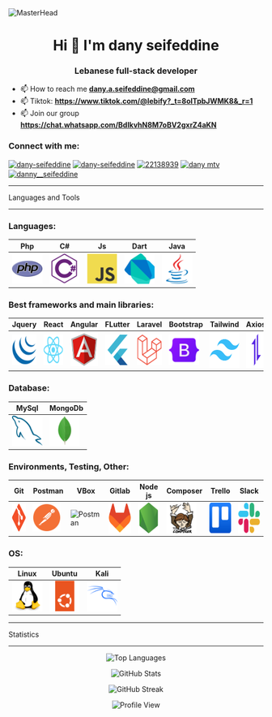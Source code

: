 <img src="https://user-images.githubusercontent.com/74038190/225813708-98b745f2-7d22-48cf-9150-083f1b00d6c9.gif" alt="MasterHead" height="400" width="100%">

<h1 align="center">Hi 👋  I'm dany seifeddine</h1>

<h3 align="center">Lebanese full-stack developer</h3>

- 📫 How to reach me **dany.a.seifeddine@gmail.com**
- 📫 Tiktok: **https://www.tiktok.com/@lebify?_t=8olTpbJWMK8&_r=1**
- 📫 Join our group **https://chat.whatsapp.com/BdlkvhN8M7oBV2gxrZ4aKN**

<h3 align="left">Connect with me:</h3>
<p align="left">
<a href="https://codepen.io/dany-seifeddine" target="blank"><img align="center" src="https://raw.githubusercontent.com/rahuldkjain/github-profile-readme-generator/master/src/images/icons/Social/codepen.svg" alt="dany-seifeddine" height="30" width="40" /></a>
<a href="https://linkedin.com/in/dany-seifeddine" target="blank"><img align="center" src="https://raw.githubusercontent.com/rahuldkjain/github-profile-readme-generator/master/src/images/icons/Social/linked-in-alt.svg" alt="dany-seifeddine" height="30" width="40" /></a>
<a href="https://stackoverflow.com/users/22138939" target="blank"><img align="center" src="https://raw.githubusercontent.com/rahuldkjain/github-profile-readme-generator/master/src/images/icons/Social/stack-overflow.svg" alt="22138939" height="30" width="40" /></a>
<a href="https://fb.com/dany mtv" target="blank"><img align="center" src="https://raw.githubusercontent.com/rahuldkjain/github-profile-readme-generator/master/src/images/icons/Social/facebook.svg" alt="dany mtv" height="30" width="40" /></a>
<a href="https://instagram.com/danny__seifeddine" target="blank"><img align="center" src="https://raw.githubusercontent.com/rahuldkjain/github-profile-readme-generator/master/src/images/icons/Social/instagram.svg" alt="danny__seifeddine" height="30" width="40" /></a>
</p>

<hr>
Languages and Tools 
<hr>
<div>

### Languages:
| Php | C# | Js | Dart | Java |
|----------|----------|----------|-----|-----|
|  <img src="https://github.com/devicons/devicon/blob/master/icons/php/php-original.svg" title="Python"  alt="Python" width="60" height="60"/> |  <img src="https://github.com/devicons/devicon/blob/master/icons/csharp/csharp-line.svg" title="C"  alt="C" width="60" height="60"/> |  <img src="https://github.com/devicons/devicon/blob/master/icons/javascript/javascript-original.svg" title="JavaScript" alt="JavaScript" width="60" height="60"/> |  <img src="https://github.com/devicons/devicon/blob/master/icons/dart/dart-original.svg" title="Dart" alt="Dart" width="60" height="60"/>| <img src="https://github.com/devicons/devicon/blob/master/icons/java/java-original.svg" title="Java" alt="Java" width="60" height="60"/>|
### Best frameworks and main libraries:

| Jquery | React | Angular | FLutter | Laravel | Bootstrap | Tailwind | Axios
|----------|----------|----------|----------|----------|----------|----------|----------|
|  <img src="https://github.com/devicons/devicon/blob/master/icons/jquery/jquery-original.svg" title="Jquery"  alt="Jquery" width="60" height="60"/>|  <img src="https://github.com/devicons/devicon/blob/master/icons/react/react-original.svg" title="React"  alt="React" width="60" height="60"/>|  <img src="https://github.com/devicons/devicon/blob/master/icons/angularjs/angularjs-original.svg" title="Angular" alt="Angular" width="65" height="65"/>|  <img src="https://github.com/devicons/devicon/blob/master/icons/flutter/flutter-original.svg" title="Flutter" alt="Flutter" width="60" height="60"/>| <img src="https://github.com/devicons/devicon/blob/master/icons/laravel/laravel-original.svg" title="Laravel" alt="Laravel" width="60" height="60"/>| <img src="https://github.com/devicons/devicon/blob/master/icons/bootstrap/bootstrap-original.svg" title="Bootstrap" alt="Bootstrap" width="60" height="60"/>| <img src="https://github.com/devicons/devicon/blob/master/icons/tailwindcss/tailwindcss-original.svg" title="Tailwind" alt="Tailwind" width="70" height="70"/>| <img src="https://github.com/devicons/devicon/blob/master/icons/axios/axios-plain.svg" title="Axios" alt="Axios" width="70" height="70"/>|

### Database:

| MySql | MongoDb |
|----------|----------|
| <img src="https://github.com/devicons/devicon/blob/master/icons/mysql/mysql-original.svg" title="mySql" alt="mySql" width="60" height="60"/> | <img src="https://github.com/devicons/devicon/blob/master/icons/mongodb/mongodb-original.svg" title="mongoDb" alt="mongoDb" width="60" height="60"/> |

### Environments, Testing, Other:

| Git | Postman | VBox | Gitlab | Node js | Composer | Trello | Slack
|----------|----------|----------|----------|----------|----------|----------|----------|
|<img src="https://github.com/devicons/devicon/blob/master/icons/git/git-original.svg" title="Git" alt="Git" width="55" height="55"/>|  <img src="https://github.com/devicons/devicon/blob/master/icons/postman/postman-original.svg" title="Postman" alt="Postman" width="55" height="55"/>|<img src="https://banner2.cleanpng.com/20190501/xvt/kisspng-computer-icons-virtualbox-portable-network-graphic-virtualbox-icon-of-line-style-available-in-svg-5cca247f73f9e3.6112721115567514874751.jpg" title="Postman" alt="Postman" width="55" height="55"/>| <img src="https://github.com/devicons/devicon/blob/master/icons/gitlab/gitlab-original.svg" title="Nodejs" alt="Nodejs" width="60" height="60"/>| <img src="https://github.com/devicons/devicon/blob/master/icons/nodejs/nodejs-original.svg" title="Nodejs" alt="Nodejs" width="60" height="60"/>| <img src="https://github.com/devicons/devicon/blob/master/icons/composer/composer-original.svg" title="Composer" alt="Composer" width="60" height="60"/>| <img src="https://github.com/devicons/devicon/blob/master/icons/trello/trello-original.svg" title="Trello" alt="Trello" width="60" height="60"/>| <img src="https://github.com/devicons/devicon/blob/master/icons/slack/slack-original.svg" title="Trello" alt="Trello" width="60" height="60"/>|

### OS:

| Linux | Ubuntu | Kali |
|----------|----------|----------|
| <img src="https://github.com/devicons/devicon/blob/master/icons/linux/linux-original.svg" title="Linux" alt="Linux" width="60" height="60"/> | <img src="https://github.com/devicons/devicon/blob/master/icons/ubuntu/ubuntu-original.svg" title="Ubuntu" alt="Ubuntu" width="60" height="60"/> | <img src="https://github.com/canaleal/devicon/blob/new-icon-kali-linux/icons/kalilinux/kalilinux-original-wordmark.svg" title="Linux" alt="Linux" width="60" height="60"/> |

<hr>
Statistics 
<hr>
<p align="center">
  <img src="https://github-readme-stats.vercel.app/api/top-langs?username=danyseifedine&show_icons=true&locale=en&layout=compact&theme=vision-friendly-dark" alt="Top Languages" />
</p>

<p align="center">
  <img src="https://github-readme-stats.vercel.app/api?username=danyseifedine&show_icons=true&locale=en&theme=vision-friendly-dark" alt="GitHub Stats" />
</p>

<p align="center">
  <img src="https://github-readme-streak-stats.herokuapp.com/?user=danyseifedine&theme=vision-friendly-dark" alt="GitHub Streak" />
</p>

<p align="center">
  <img src="https://komarev.com/ghpvc/?username=danyseifedine&color=green" alt="Profile View" />
</p>

